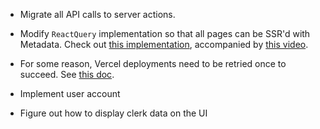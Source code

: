 - Migrate all API calls to server actions.
- Modify `ReactQuery` implementation so that all pages can be SSR'd with Metadata. Check out [this implementation](https://github.com/developedbyed/next14-query-combo-cache-destroyer/blob/master/lib/query-provider.tsx), accompanied by [this video](https://www.youtube.com/watch?v=9kjc6SWxBIA).
- For some reason, Vercel deployments need to be retried once to succeed. See [this doc](https://vercel.com/docs/monorepos/turborepo).
- Implement user account

- Figure out how to display clerk data on the UI
